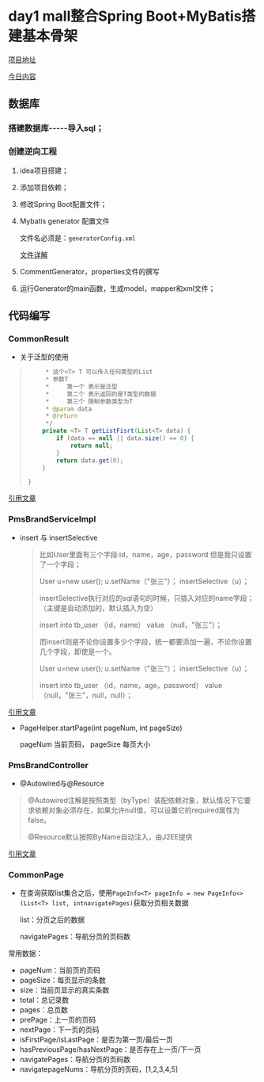 # day1    mall整合Spring Boot+MyBatis搭建基本骨架

[项目地址](https://github.com/macrozheng/mall-learning)

[今日内容](https://www.macrozheng.com/mall/architect/mall_arch_01.html#mysql%E6%95%B0%E6%8D%AE%E5%BA%93%E7%8E%AF%E5%A2%83%E6%90%AD%E5%BB%BA)

## 数据库

### 搭建数据库-----导入sql；



### 创建逆向工程

1. idea项目搭建；

2. 添加项目依赖；

3. 修改Spring Boot配置文件；

4. Mybatis generator 配置文件

   文件名必须是：`generatorConfig.xml`

   [文件详解](https://blog.csdn.net/weixin_44368212/article/details/109283097)

5. CommentGenerator，properties文件的撰写

6. 运行Generator的main函数，生成model，mapper和xml文件；

## 代码编写

### CommonResult

   - 关于泛型的使用

> ```java
>      * 这个<T> T 可以传入任何类型的List
>      * 参数T
>      *     第一个 表示是泛型
>      *     第二个 表示返回的是T类型的数据
>      *     第三个 限制参数类型为T
>      * @param data
>      * @return
>      */
>     private <T> T getListFisrt(List<T> data) {
>         if (data == null || data.size() == 0) {
>             return null;
>         }
>         return data.get(0);
>     }
> 
> }
> ```

[引用文章](https://www.cnblogs.com/jpfss/p/9929108.html)

###  PmsBrandServiceImpl 

- insert 与 insertSelective
  > 比如User里面有三个字段:id，name，age，password
  > 但是我只设置了一个字段；
  >
  > User u=new user();
  > u.setName（"张三"）；
  > insertSelective（u）；
  >
  > 
  >
  > insertSelective执行对应的sql语句的时候，只插入对应的name字段；（主键是自动添加的，默认插入为空）
  >
  > insert into tb_user （id，name） value （null，"张三"）；
  >
  > 
  >
  > 而insert则是不论你设置多少个字段，统一都要添加一遍，不论你设置几个字段，即使是一个。
  >
  > User u=new user();
  > u.setName（"张三"）；
  > insertSelective（u）；
  >
  > insert into tb_user （id，name，age，password） value （null，"张三"，null，null）；

[引用文章](https://www.cnblogs.com/jayinnn/p/9561341.html)

- PageHelper.startPage(int pageNum, int pageSize)

  pageNum 当前页码， pageSize 每页大小

### PmsBrandController

- @Autowired与@Resource

> @Autowired注解是按照类型（byType）装配依赖对象，默认情况下它要求依赖对象必须存在，如果允许null值，可以设置它的required属性为false。
>
> @Resource默认按照ByName自动注入，由J2EE提供

[引用文章](https://www.cnblogs.com/think-in-java/p/5474740.html)

### CommonPage

- 在查询获取list集合之后，使用`PageInfo<T> pageInfo = new PageInfo<>(List<T> list, intnavigatePages)`获取分页相关数据

  list：分页之后的数据  

  navigatePages：导航分页的页码数

常用数据：

- pageNum：当前页的页码  
- pageSize：每页显示的条数  
- size：当前页显示的真实条数  
- total：总记录数  
- pages：总页数  
- prePage：上一页的页码  
- nextPage：下一页的页码
- isFirstPage/isLastPage：是否为第一页/最后一页  
- hasPreviousPage/hasNextPage：是否存在上一页/下一页  
- navigatePages：导航分页的页码数  
- navigatepageNums：导航分页的页码，\[1,2,3,4,5]
